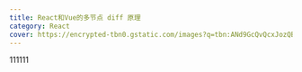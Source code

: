 ```yaml
---
title: React和Vue的多节点 diff 原理
category: React
cover: https://encrypted-tbn0.gstatic.com/images?q=tbn:ANd9GcQvQcxJozQB6WrMGiq0E7LrfL1eb7al_8R63Q&usqp=CAU
---
```


111111
